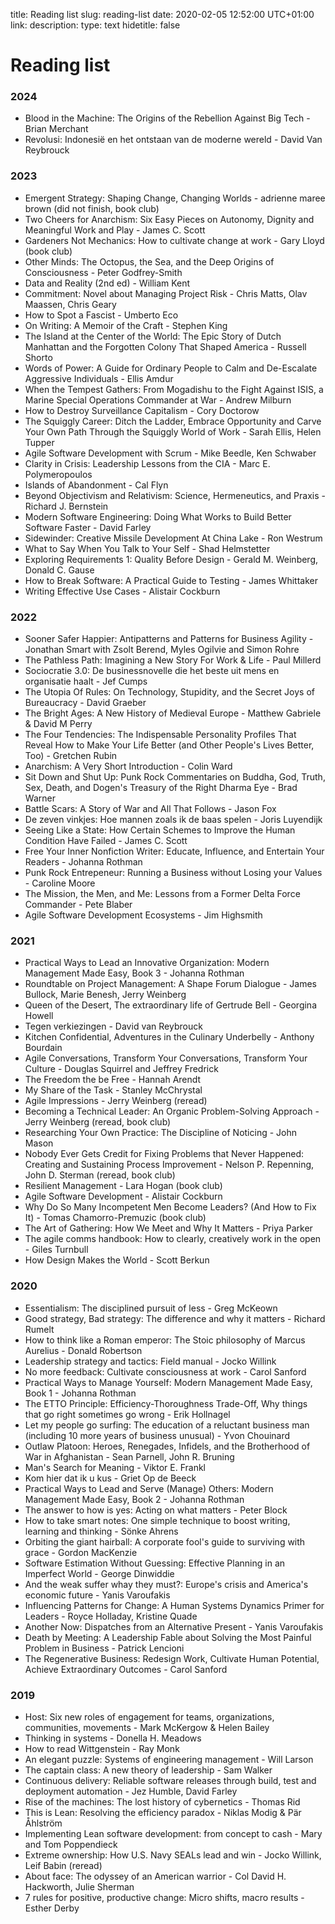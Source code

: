 title: Reading list
slug: reading-list
date: 2020-02-05 12:52:00 UTC+01:00
link: 
description: 
type: text
hidetitle: false

# Reading list

### 2024
- Blood in the Machine: The Origins of the Rebellion Against Big Tech - Brian Merchant
- Revolusi: Indonesië en het ontstaan van de moderne wereld - David Van Reybrouck 


### 2023
- Emergent Strategy: Shaping Change, Changing Worlds - adrienne maree brown (did not finish, book club)
- Two Cheers for Anarchism: Six Easy Pieces on Autonomy, Dignity and Meaningful Work and Play - James C. Scott
- Gardeners Not Mechanics: How to cultivate change at work - Gary Lloyd (book club)
- Other Minds: The Octopus, the Sea, and the Deep Origins of Consciousness - Peter Godfrey-Smith
- Data and Reality (2nd ed) - William Kent
- Commitment: Novel about Managing Project Risk - Chris Matts, Olav Maassen, Chris Geary
- How to Spot a Fascist - Umberto Eco
- On Writing: A Memoir of the Craft - Stephen King
- The Island at the Center of the World: The Epic Story of Dutch Manhattan and the Forgotten Colony That Shaped America - Russell Shorto
- Words of Power: A Guide for Ordinary People to Calm and De-Escalate Aggressive Individuals - Ellis Amdur
- When the Tempest Gathers: From Mogadishu to the Fight Against ISIS, a Marine Special Operations Commander at War - Andrew Milburn
- How to Destroy Surveillance Capitalism - Cory Doctorow
- The Squiggly Career: Ditch the Ladder, Embrace Opportunity and Carve Your Own Path Through the Squiggly World of Work - Sarah Ellis, Helen Tupper
- Agile Software Development with Scrum - Mike Beedle, Ken Schwaber
- Clarity in Crisis: Leadership Lessons from the CIA - Marc E. Polymeropoulos
- Islands of Abandonment - Cal Flyn
- Beyond Objectivism and Relativism: Science, Hermeneutics, and Praxis - Richard J. Bernstein
- Modern Software Engineering: Doing What Works to Build Better Software Faster - David Farley
- Sidewinder: Creative Missile Development At China Lake - Ron Westrum
- What to Say When You Talk to Your Self - Shad Helmstetter
- Exploring Requirements 1: Quality Before Design - Gerald M. Weinberg, Donald C. Gause
- How to Break Software: A Practical Guide to Testing - James Whittaker
- Writing Effective Use Cases - Alistair Cockburn


### 2022
- Sooner Safer Happier: Antipatterns and Patterns for Business Agility - Jonathan Smart with Zsolt Berend, Myles Ogilvie and Simon Rohre
- The Pathless Path: Imagining a New Story For Work & Life - Paul Millerd
- Sociocratie 3.0: De businessnovelle die het beste uit mens en organisatie haalt - Jef Cumps
- The Utopia Of Rules: On Technology, Stupidity, and the Secret Joys of Bureaucracy - David Graeber
- The Bright Ages: A New History of Medieval Europe - Matthew Gabriele & David M Perry
- The Four Tendencies: The Indispensable Personality Profiles That Reveal How to Make Your Life Better (and Other People's Lives Better, Too) - Gretchen Rubin
- Anarchism: A Very Short Introduction - Colin Ward
- Sit Down and Shut Up: Punk Rock Commentaries on Buddha, God, Truth, Sex, Death, and Dogen's Treasury of the Right Dharma Eye - Brad Warner
- Battle Scars: A Story of War and All That Follows - Jason Fox
- De zeven vinkjes: Hoe mannen zoals ik de baas spelen - Joris Luyendijk
- Seeing Like a State: How Certain Schemes to Improve the Human Condition Have Failed - James C. Scott
- Free Your Inner Nonfiction Writer: Educate, Influence, and Entertain Your Readers - Johanna Rothman
- Punk Rock Entrepeneur: Running a Business without Losing your Values - Caroline Moore
- The Mission, the Men, and Me: Lessons from a Former Delta Force Commander - Pete Blaber
- Agile Software Development Ecosystems - Jim Highsmith


### 2021
- Practical Ways to Lead an Innovative Organization: Modern Management Made Easy, Book 3 - Johanna Rothman
- Roundtable on Project Management: A Shape Forum Dialogue  - James Bullock, Marie Benesh, Jerry Weinberg
- Queen of the Desert, The extraordinary life of Gertrude Bell - Georgina Howell
- Tegen verkiezingen - David van Reybrouck
- Kitchen Confidential, Adventures in the Culinary Underbelly - Anthony Bourdain
- Agile Conversations, Transform Your Conversations, Transform Your Culture - Douglas Squirrel and Jeffrey Fredrick
- The Freedom the be Free - Hannah Arendt
- My Share of the Task - Stanley McChrystal
- Agile Impressions - Jerry Weinberg (reread)
- Becoming a Technical Leader: An Organic Problem-Solving Approach - Jerry Weinberg (reread, book club)
- Researching Your Own Practice: The Discipline of Noticing - John Mason
- Nobody Ever Gets Credit for Fixing Problems that Never Happened: Creating and Sustaining Process Improvement - Nelson P. Repenning, John D. Sterman (reread, book club)
- Resilient Management - Lara Hogan (book club)
- Agile Software Development - Alistair Cockburn
- Why Do So Many Incompetent Men Become Leaders? (And How to Fix It) - Tomas Chamorro-Premuzic (book club)
- The Art of Gathering: How We Meet and Why It Matters - Priya Parker
- The agile comms handbook: How to clearly, creatively work in the open - Giles Turnbull
- How Design Makes the World - Scott Berkun


### 2020
- Essentialism: The disciplined pursuit of less - Greg McKeown
- Good strategy, Bad strategy: The difference and why it matters - Richard Rumelt
- How to think like a Roman emperor: The Stoic philosophy of Marcus Aurelius - Donald Robertson
- Leadership strategy and tactics: Field manual - Jocko Willink
- No more feedback: Cultivate consciousness at work - Carol Sanford
- Practical Ways to Manage Yourself: Modern Management Made Easy, Book 1 - Johanna Rothman
- The ETTO Principle: Efficiency-Thoroughness Trade-Off, Why things that go right sometimes go wrong - Erik Hollnagel
- Let my people go surfing: The education of a reluctant business man (including 10 more years of business unusual) - Yvon Chouinard
- Outlaw Platoon: Heroes, Renegades, Infidels, and the Brotherhood of War in Afghanistan - Sean Parnell, John R. Bruning
- Man's Search for Meaning - Viktor E. Frankl
- Kom hier dat ik u kus - Griet Op de Beeck
- Practical Ways to Lead and Serve (Manage) Others: Modern Management Made Easy, Book 2 - Johanna Rothman
- The answer to how is yes: Acting on what matters - Peter Block
- How to take smart notes: One simple technique to boost writing, learning and thinking - Sönke Ahrens
- Orbiting the giant hairball: A corporate fool's guide to surviving with grace - Gordon MacKenzie
- Software Estimation Without Guessing: Effective Planning in an Imperfect World - George Dinwiddie
- And the weak suffer whay they must?: Europe's crisis and America's economic future - Yanis Varoufakis
- Influencing Patterns for Change: A Human Systems Dynamics Primer for Leaders - Royce Holladay, Kristine Quade
- Another Now: Dispatches from an Alternative Present - Yanis Varoufakis
- Death by Meeting: A Leadership Fable about Solving the Most Painful Problem in Business - Patrick Lencioni
- The Regenerative Business: Redesign Work, Cultivate Human Potential, Achieve Extraordinary Outcomes - Carol Sanford


### 2019
- Host: Six new roles of engagement for teams, organizations, communities, movements - Mark McKergow & Helen Bailey
- Thinking in systems - Donella H. Meadows
- How to read Wittgenstein - Ray Monk
- An elegant puzzle: Systems of engineering management - Will Larson
- The captain class: A new theory of leadership - Sam Walker
- Continuous delivery: Reliable software releases through build, test and deployment automation - Jez Humble, David Farley
- Rise of the machines: The lost history of cybernetics - Thomas Rid
- This is Lean: Resolving the efficiency paradox - Niklas Modig & Pär Åhlström
- Implementing Lean software development: from concept to cash - Mary and Tom Poppendieck
- Extreme ownership: How U.S. Navy SEALs lead and win - Jocko Willink, Leif Babin (reread)
- About face: The odyssey of an American warrior - Col David H. Hackworth, Julie Sherman
- 7 rules for positive, productive change: Micro shifts, macro results - Esther Derby
